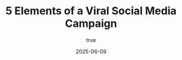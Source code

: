 ---
title: '5 Elements of a Viral Social Media Campaign'
date: '2025-06-09'
image: "/images/blog23.png"
short: "Every marketer dreams of one thing: content that explodes. But “going viral” isn’t lightning in a bottle—it’s a mix of strategy, creativity, and timing. Below, we break down the five key elements you need to stack the odds in your favor."
category: 
    - Art

# #full details
author:
     name: "Jane Meldrum"
     avatar: "/img/Blog-2"

gallery:
    enabled: 0
    items:
        - image: /images/post1.jpg
          alt: "image"

        - image: /images/post6.jpg
          alt: "image"

        - image: /images/post3.jpg
          alt: "image"

    cols: 3 # 2 or 3

additional:
    enabled: 1
    content: "
       <p><strong>Introduction:</strong></p>
       <p>Every marketer dreams of one thing: content that explodes. But “going viral” isn’t lightning in a bottle—it’s a mix of strategy, creativity, and timing. Below, we break down the five key elements you need to stack the odds in your favor.
 </p>

      <p><strong>1. Hyper-Relevant Timing</strong></p>
      <p><strong> Why It Matters: </strong> If your content misses the cultural moment, it’ll be lost in the noise. </br>
      <strong> How to Nail It: </strong>  </br>
                1 <strong> Monitor Trends </strong> on TikTok/Instagram Reels. Use tools like Google Trends or TrendTok to see what’s bubbling. </br>
                2 <strong> Act Fast: </strong> Draft a quick concept the same day a trending meme or topic emerges. A 24-hour turnaround can be the difference between riding the wave or watching it crash.
      </p>

      <p><strong>2. Authentic, Relatable Creative</strong></p>
      <p><strong> Why It Matters: </strong> Audiences sniff out “forced” branded content. Authenticity = shareability. </br>
      <strong> How to Nail It: </strong>  </br>
                1 <strong> Keep It Human: </strong>Use real people—or user-generated snippets—to showcase your message. </br>
                2 <strong> Inject Humor or Emotion:  </strong> Memes, GIFs, or short-form skits that tap into a shared cultural reference hit home faster than polished ads.
      </p>

      <p><strong>3. Clear, Bite-Sized Messaging</strong></p>
      <p><strong> Why It Matters: </strong> Attention spans hover around 2–3 seconds. If you don’t grab interest immediately, scroll town. </br>
      <strong> How to Nail It: </strong>  </br>
                1 <strong> Front-Load the Hook: </strong> In your first 3–5 seconds (for a Reels/Short), pose a question or tease a payoff.</br>
                2 <strong> Keep Text Minimal:  </strong> Overlay short captions or call-outs—40 characters or fewer. Let visuals carry most of the narrative.
      </p>

      <p><strong>4. Strategic Seeding & Amplification</strong></p>
      <p><strong> Why It Matters: </strong> Even the best creative won’t pop if nobody sees it. You need the right channels and partners. </br>
      <strong> How to Nail It: </strong>  </br>
                1 <strong> Identify Niche Pages: </strong> If you’re B2B, target industry-specific LinkedIn groups and micro-influencers. If you’re B2C, meme pages or micro-influencers with 50K–200K followers often have higher engagement.</br>
                2 <strong> Use Paid Boosts Sparingly:  </strong> Boost your top-performing post with a small budget (₹5K–₹10K) targeting lookalike audiences.

      </p>

      <p><strong>5. Built-In Call to Action (CTA)</strong></p>
      <p><strong> Why It Matters: </strong> Viral reach is useless if you don’t turn eyeballs into action. </br>
      <strong> How to Nail It: </strong>  </br>
                1 <strong> One Simple Ask: </strong>  Whether it’s “Tag a friend who needs this” or “Click the link to learn more,” keep your CTA crystal-clear.</br>
                2 <strong> Use Trackable Links:  </strong> Shorten with bit.ly or UTM tags so you can measure “viral” vs. “convertible” traffic.

      </p>

      <p><strong>Subtle Case Example + Marque Berry Plug</strong></p>
      <p>Last quarter, a fintech brand wanted to boost app sign-ups. We spotted a trending finance-meme template on Instagram, tweaked it to showcase their top cashback offer, and seeded it across three niche meme pages in Delhi NCR. Within 48 hours, the post hit 100K+ organic views, drove a 3.5% CTR to the app landing page, and generated 1,200 new sign-ups—all on a ₹25K budget. If you need help mapping that exact process for your brand, Marque Berry’s team specializes in turning cultural moments into measurable ROI.
</p>
       "

---